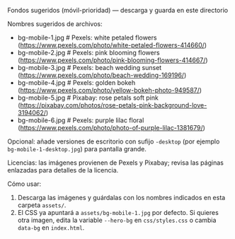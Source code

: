 Fondos sugeridos (móvil-prioridad) — descarga y guarda en este directorio

Nombres sugeridos de archivos:
- bg-mobile-1.jpg  # Pexels: white petaled flowers (https://www.pexels.com/photo/white-petaled-flowers-414660/)
- bg-mobile-2.jpg  # Pexels: pink blooming flowers (https://www.pexels.com/photo/pink-blooming-flowers-414667/)
- bg-mobile-3.jpg  # Pexels: beach wedding sunset (https://www.pexels.com/photo/beach-wedding-169196/)
- bg-mobile-4.jpg  # Pexels: golden bokeh (https://www.pexels.com/photo/yellow-bokeh-photo-949587/)
- bg-mobile-5.jpg  # Pixabay: rose petals soft pink (https://pixabay.com/photos/rose-petals-pink-background-love-3194062/)
- bg-mobile-6.jpg  # Pexels: purple lilac floral (https://www.pexels.com/photo/photo-of-purple-lilac-1381679/)

Opcional: añade versiones de escritorio con sufijo `-desktop` (por ejemplo `bg-mobile-1-desktop.jpg`) para pantalla grande.

Licencias: las imágenes provienen de Pexels y Pixabay; revisa las páginas enlazadas para detalles de la licencia.

Cómo usar:
1. Descarga las imágenes y guárdalas con los nombres indicados en esta carpeta `assets/`.
2. El CSS ya apuntará a `assets/bg-mobile-1.jpg` por defecto. Si quieres otra imagen, edita la variable `--hero-bg` en `css/styles.css` o cambia `data-bg` en `index.html`.
